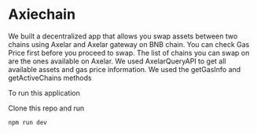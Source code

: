 # Axiechain

We built a decentralized app that allows you swap assets between two chains using Axelar and Axelar gateway on BNB chain. You can check Gas Price first before you proceed to swap.
The list of chains you can swap on are the ones available on Axelar. We used AxelarQueryAPI to get all available assets and gas price information. We used the getGasInfo and getActiveChains methods

To run this application

Clone this repo and run

```
npm run dev
```
